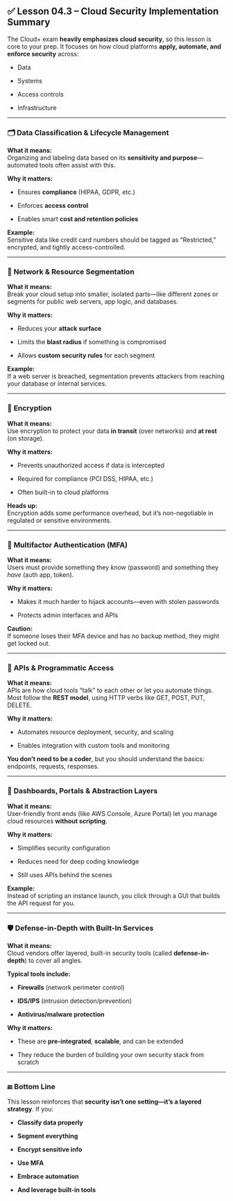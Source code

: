 ## ✅ Lesson 04.3 – Cloud Security Implementation Summary

The Cloud+ exam **heavily emphasizes cloud security**, so this lesson is core to your prep. It focuses on how cloud platforms **apply, automate, and enforce security** across:

- Data
    
- Systems
    
- Access controls
    
- Infrastructure
    

---

### 🗂️ **Data Classification & Lifecycle Management**

**What it means:**  
Organizing and labeling data based on its **sensitivity and purpose**—automated tools often assist with this.

**Why it matters:**

- Ensures **compliance** (HIPAA, GDPR, etc.)
    
- Enforces **access control**
    
- Enables smart **cost and retention policies**
    

**Example:**  
Sensitive data like credit card numbers should be tagged as “Restricted,” encrypted, and tightly access-controlled.

---

### 🧩 **Network & Resource Segmentation**

**What it means:**  
Break your cloud setup into smaller, isolated parts—like different zones or segments for public web servers, app logic, and databases.

**Why it matters:**

- Reduces your **attack surface**
    
- Limits the **blast radius** if something is compromised
    
- Allows **custom security rules** for each segment
    

**Example:**  
If a web server is breached, segmentation prevents attackers from reaching your database or internal services.

---

### 🔐 **Encryption**

**What it means:**  
Use encryption to protect your data **in transit** (over networks) and **at rest** (on storage).

**Why it matters:**

- Prevents unauthorized access if data is intercepted
    
- Required for compliance (PCI DSS, HIPAA, etc.)
    
- Often built-in to cloud platforms
    

**Heads up:**  
Encryption adds some performance overhead, but it’s non-negotiable in regulated or sensitive environments.

---

### 🔑 **Multifactor Authentication (MFA)**

**What it means:**  
Users must provide something they _know_ (password) and something they _have_ (auth app, token).

**Why it matters:**

- Makes it much harder to hijack accounts—even with stolen passwords
    
- Protects admin interfaces and APIs
    

**Caution:**  
If someone loses their MFA device and has no backup method, they might get locked out.

---

### 🔌 **APIs & Programmatic Access**

**What it means:**  
APIs are how cloud tools “talk” to each other or let you automate things. Most follow the **REST model**, using HTTP verbs like GET, POST, PUT, DELETE.

**Why it matters:**

- Automates resource deployment, security, and scaling
    
- Enables integration with custom tools and monitoring
    

**You don’t need to be a coder**, but you should understand the basics: endpoints, requests, responses.

---

### 🧱 **Dashboards, Portals & Abstraction Layers**

**What it means:**  
User-friendly front ends (like AWS Console, Azure Portal) let you manage cloud resources **without scripting**.

**Why it matters:**

- Simplifies security configuration
    
- Reduces need for deep coding knowledge
    
- Still uses APIs behind the scenes
    

**Example:**  
Instead of scripting an instance launch, you click through a GUI that builds the API request for you.

---

### 🛡️ **Defense-in-Depth with Built-In Services**

**What it means:**  
Cloud vendors offer layered, built-in security tools (called **defense-in-depth**) to cover all angles.

**Typical tools include:**

- **Firewalls** (network perimeter control)
    
- **IDS/IPS** (intrusion detection/prevention)
    
- **Antivirus/malware protection**
    

**Why it matters:**

- These are **pre-integrated**, **scalable**, and can be extended
    
- They reduce the burden of building your own security stack from scratch
    

---

### 🔚 Bottom Line

This lesson reinforces that **security isn’t one setting—it’s a layered strategy**. If you:

- **Classify data properly**
    
- **Segment everything**
    
- **Encrypt sensitive info**
    
- **Use MFA**
    
- **Embrace automation**
    
- **And leverage built-in tools**